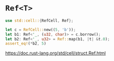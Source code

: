 # `Ref<T>`

```rust
use std::cell::{RefCell, Ref};

let c = RefCell::new((5, 'b'));
let b1: Ref<'_, (u32, char)> = c.borrow();
let b2: Ref<'_, u32> = Ref::map(b1, |t| &t.0);
assert_eq!(*b2, 5)
```

https://doc.rust-lang.org/std/cell/struct.Ref.html